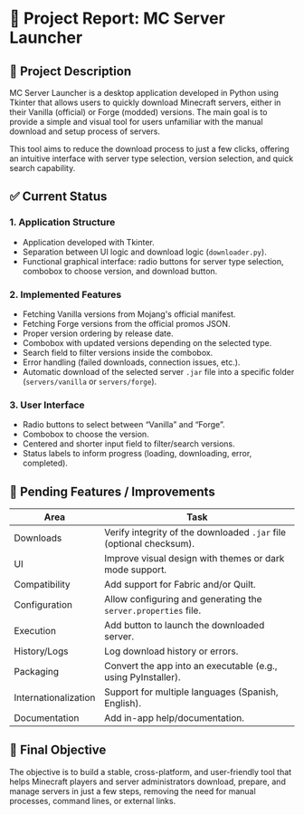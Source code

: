 
# 📝 Project Report: MC Server Launcher

## 📌 Project Description

MC Server Launcher is a desktop application developed in Python using Tkinter that allows users to quickly download Minecraft servers, either in their Vanilla (official) or Forge (modded) versions. The main goal is to provide a simple and visual tool for users unfamiliar with the manual download and setup process of servers.

This tool aims to reduce the download process to just a few clicks, offering an intuitive interface with server type selection, version selection, and quick search capability.

## ✅ Current Status

### 1. Application Structure

- Application developed with Tkinter.
- Separation between UI logic and download logic (`downloader.py`).
- Functional graphical interface: radio buttons for server type selection, combobox to choose version, and download button.

### 2. Implemented Features

- Fetching Vanilla versions from Mojang's official manifest.
- Fetching Forge versions from the official promos JSON.
- Proper version ordering by release date.
- Combobox with updated versions depending on the selected type.
- Search field to filter versions inside the combobox.
- Error handling (failed downloads, connection issues, etc.).
- Automatic download of the selected server `.jar` file into a specific folder (`servers/vanilla` or `servers/forge`).

### 3. User Interface

- Radio buttons to select between “Vanilla” and “Forge”.
- Combobox to choose the version.
- Centered and shorter input field to filter/search versions.
- Status labels to inform progress (loading, downloading, error, completed).

## 🔧 Pending Features / Improvements

| Area            | Task                                                                 |
|-----------------|----------------------------------------------------------------------|
| Downloads       | Verify integrity of the downloaded `.jar` file (optional checksum).  |
| UI              | Improve visual design with themes or dark mode support.              |
| Compatibility   | Add support for Fabric and/or Quilt.                                 |
| Configuration   | Allow configuring and generating the `server.properties` file.       |
| Execution       | Add button to launch the downloaded server.                          |
| History/Logs    | Log download history or errors.                                      |
| Packaging       | Convert the app into an executable (e.g., using PyInstaller).        |
| Internationalization | Support for multiple languages (Spanish, English).             |
| Documentation   | Add in-app help/documentation.                                       |

## 🎯 Final Objective

The objective is to build a stable, cross-platform, and user-friendly tool that helps Minecraft players and server administrators download, prepare, and manage servers in just a few steps, removing the need for manual processes, command lines, or external links.

